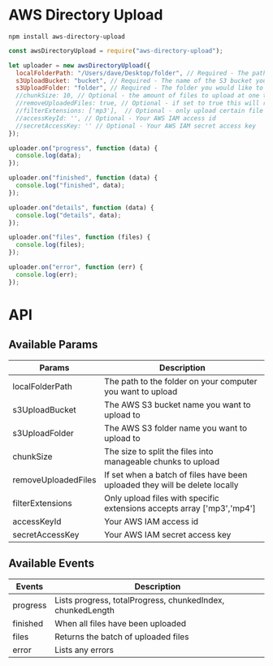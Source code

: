 # AWS Directory Upload

```
npm install aws-directory-upload
```

```js
const awsDirectoryUpload = require("aws-directory-upload");

let uploader = new awsDirectoryUpload({
  localFolderPath: "/Users/dave/Desktop/folder", // Required - The path to the folder you want to upload
  s3UploadBucket: "bucket", // Required - The name of the S3 bucket you want to upload to
  s3UploadFolder: "folder", // Required - The folder you would like to create in your bucket for the upload
  //chunkSize: 10, // Optional - the amount of files to upload at one time
  //removeUploadedFiles: true, // Optional - if set to true this will remove the files after they have been uploaded
  //filterExtensions: ['mp3'],  // Optional - only upload certain file types
  //accessKeyId: '', // Optional - Your AWS IAM access id
  //secretAccessKey: '' // Optional - Your AWS IAM secret access key
});

uploader.on("progress", function (data) {
  console.log(data);
});

uploader.on("finished", function (data) {
  console.log("finished", data);
});

uploader.on("details", function (data) {
  console.log("details", data);
});

uploader.on("files", function (files) {
  console.log(files);
});

uploader.on("error", function (err) {
  console.log(err);
});
```

# API

## Available Params

| Params              | Description                                                                 |
| ------------------- | --------------------------------------------------------------------------- |
| localFolderPath     | The path to the folder on your computer you want to upload                  |
| s3UploadBucket      | The AWS S3 bucket name you want to upload to                                |
| s3UploadFolder      | The AWS S3 folder name you want to upload to                                |
| chunkSize           | The size to split the files into manageable chunks to upload                |
| removeUploadedFiles | If set when a batch of files have been uploaded they will be delete locally |
| filterExtensions    | Only upload files with specific extensions accepts array ['mp3','mp4']      |
| accessKeyId         | Your AWS IAM access id                                                      |
| secretAccessKey     | Your AWS IAM secret access key                                              |

## Available Events

| Events   | Description                                                |
| -------- | ---------------------------------------------------------- |
| progress | Lists progress, totalProgress, chunkedIndex, chunkedLength |
| finished | When all files have been uploaded                          |
| files    | Returns the batch of uploaded files                        |
| error    | Lists any errors                                           |
